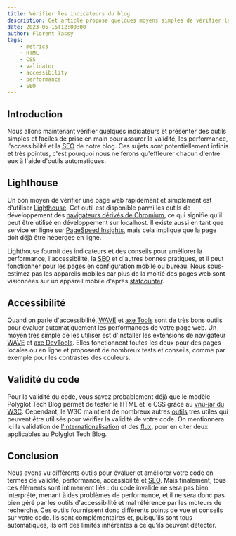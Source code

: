 ```yaml
---
title: Vérifier les indicateurs du blog
description: Cet article propose quelques moyens simples de vérifier la validité du code, l'accessibilité et les performances du modèle.
date: 2023-06-15T12:00:00
author: Florent Tassy
tags: 
    - metrics
    - HTML
    - CSS
    - validator
    - accessibility
    - performance
    - SEO
---
```


## Introduction

Nous allons maintenant vérifier quelques indicateurs et présenter des outils simples et faciles de prise en main pour assurer la validité, les performance, l'accessibilité et la <abbr title="Search Engine Optimization">SEO</abbr> de notre blog. Ces sujets sont potentiellement infinis et très pointus, c'est pourquoi nous ne ferons qu'effleurer chacun d'entre eux à l'aide d'outils automatiques. 

## Lighthouse

Un bon moyen de vérifier une page web rapidement et simplement est d'utiliser [Lighthouse](https://developer.chrome.com/docs/lighthouse/overview/). Cet outil est disponible parmi les outils de développement des [navigateurs dérivés de Chromium](https://fr.wikipedia.org/wiki/Chromium#Autres_navigateurs_fond%C3%A9s_sur_Chromium), ce qui signifie qu'il peut être utilisé en développement sur localhost. Il existe aussi en tant que service en ligne sur [PageSpeed Insights](https://pagespeed.web.dev/), mais cela implique que la page doit déjà être hébergée en ligne.  

Lighthouse fournit des indicateurs et des conseils pour améliorer la performance, l'accessibilité, la <abbr title="Search Engine Optimization">SEO</abbr> et d'autres bonnes pratiques, et il peut fonctionner pour les pages en configuration mobile ou bureau. Nous sous-estimez pas les appareils mobiles car plus de la moitié des pages web sont visionnées sur un appareil mobile d'après [statcounter](https://gs.statcounter.com/platform-market-share/desktop-mobile-tablet).

## Accessibilité

Quand on parle d'accessibilité, <abbr title="Web Accessibility Evaluation Tools">WAVE</abbr> et [axe Tools](https://www.deque.com/axe/) sont de très bons outils pour évaluer automatiquement les performances de votre page web. Un moyen très simple de les utiliser est d'installer les extensions de navigateur [WAVE](https://wave.webaim.org/extension/) et [axe DevTools](https://www.deque.com/axe/browser-extensions/). Elles fonctionnent toutes les deux pour des pages locales ou en ligne et proposent de nombreux tests et conseils, comme par exemple pour les contrastes des couleurs.

## Validité du code

Pour la validité du code, vous savez probablement déjà que le modèle Polyglot Tech Blog permet de tester le HTML et le CSS grâce au [vnu-jar du W3C](https://validator.github.io/validator/). Cependant, le W3C maintient de nombreux autres [outils](https://www.w3.org/developers/tools/) très utiles qui peuvent être utilisés pour vérifier la validité de votre code. On mentionnera ici la validation de [l'internationalisation](https://validator.w3.org/i18n-checker/) et des [flux](https://validator.w3.org/feed/), pour en citer deux applicables au Polyglot Tech Blog.

## Conclusion

Nous avons vu différents outils pour évaluer et améliorer votre code en termes de validité, performance, accessibilité et <abbr title="Search Engine Optimization">SEO</abbr>. Mais finalement, tous ces éléments sont intimement liés : du code invalide ne sera pas bien interprété, menant à des problèmes de performance, et il ne sera donc pas bien géré par les outils d'accessibilité et mal référencé par les moteurs de recherche. Ces outils fournissent donc différents points de vue et conseils sur votre code. Ils sont complémentaires et, puisqu'ils sont tous automatiques, ils ont des limites inhérentes à ce qu'ils peuvent détecter.
